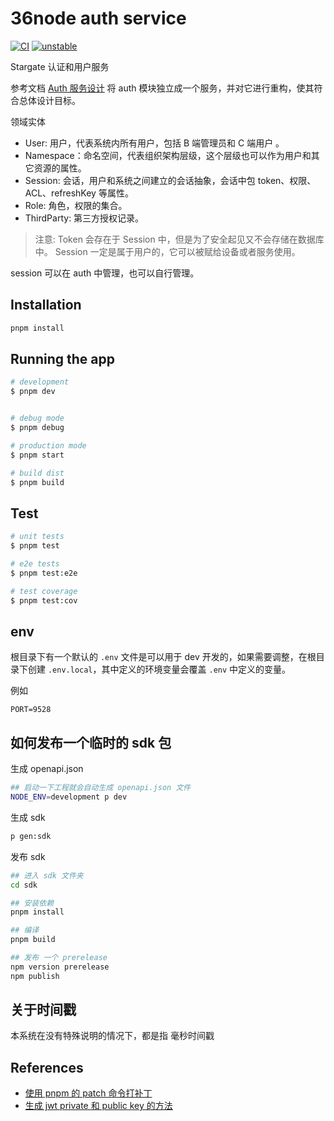 # 36node auth service

[![CI](https://github.com/36node/auth/actions/workflows/ci.yml/badge.svg)](https://github.com/36node/auth/actions/workflows/ci.yml) [![unstable](http://badges.github.io/stability-badges/dist/unstable.svg)](http://github.com/badges/stability-badges)

Stargate 认证和用户服务

参考文档 [Auth 服务设计](https://adventurer.feishu.cn/docx/N7KMdUR8SoonnpxVRcJcgBSGnKf?from=from_copylink) 将 auth 模块独立成一个服务，并对它进行重构，使其符合总体设计目标。

领域实体

- User: 用户，代表系统内所有用户，包括 B 端管理员和 C 端用户 。
- Namespace：命名空间，代表组织架构层级，这个层级也可以作为用户和其它资源的属性。
- Session: 会话，用户和系统之间建立的会话抽象，会话中包 token、权限、ACL、refreshKey 等属性。
- Role: 角色，权限的集合。
- ThirdParty: 第三方授权记录。

> 注意: Token 会存在于 Session 中，但是为了安全起见又不会存储在数据库中。
> Session 一定是属于用户的，它可以被赋给设备或者服务使用。

session 可以在 auth 中管理，也可以自行管理。

## Installation

```bash
pnpm install
```

## Running the app

```bash
# development
$ pnpm dev


# debug mode
$ pnpm debug

# production mode
$ pnpm start

# build dist
$ pnpm build
```

## Test

```bash
# unit tests
$ pnpm test

# e2e tests
$ pnpm test:e2e

# test coverage
$ pnpm test:cov
```

## env

根目录下有一个默认的 `.env` 文件是可以用于 dev 开发的，如果需要调整，在根目录下创建 `.env.local`，其中定义的环境变量会覆盖 `.env` 中定义的变量。

例如

```shell
PORT=9528
```

## 如何发布一个临时的 sdk 包

生成 openapi.json

```sh
## 启动一下工程就会自动生成 openapi.json 文件
NODE_ENV=development p dev
```

生成 sdk

```sh
p gen:sdk
```

发布 sdk

```sh
## 进入 sdk 文件夹
cd sdk

## 安装依赖
pnpm install

## 编译
pnpm build

## 发布 一个 prerelease
npm version prerelease
npm publish
```

## 关于时间戳

本系统在没有特殊说明的情况下，都是指 毫秒时间戳

## References

- [使用 pnpm 的 patch 命令打补丁](https://www.cnblogs.com/wang--chao/p/16612248.html)
- [生成 jwt private 和 public key 的方法](https://docs.mia-platform.eu/docs/runtime_suite/client-credentials/jwt_keys)
